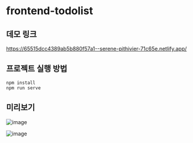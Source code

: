 # frontend-todolist

## 데모 링크
https://65515dcc4389ab5b880f57a1--serene-pithivier-71c65e.netlify.app/

## 프로젝트 실행 방법
```
npm install
npm run serve
```

## 미리보기
![image](https://github.com/sduu/frontend_todolist/assets/46313348/324e56ff-808e-47d3-ac46-fce23dac9f80)

![image](https://github.com/sduu/frontend_todolist/assets/46313348/604fa57a-a0b6-450e-a629-e91fd0f8410c)

